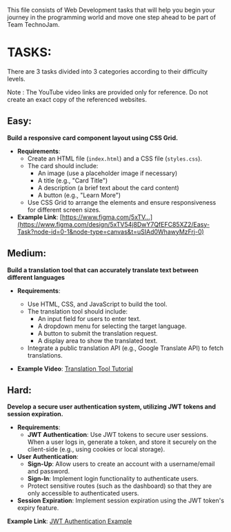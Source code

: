 This file consists of Web Development tasks that will help you begin your journey in the programming world and move one step ahead to be part of Team TechnoJam.

# TASKS:

There are 3 tasks divided into 3 categories according to their difficulty levels.

Note : The YouTube video links are provided only for reference. Do not create an exact copy of the referenced websites.

## Easy:

**Build a responsive card component layout using CSS Grid.**
- **Requirements**:
  - Create an HTML file (`index.html`) and a CSS file (`styles.css`).
  - The card should include:
    - An image (use a placeholder image if necessary)
    - A title (e.g., "Card Title")
    - A description (a brief text about the card content)
    - A button (e.g., "Learn More")
  - Use CSS Grid to arrange the elements and ensure responsiveness for different screen sizes.
- **Example Link**: [https://www.figma.com/5xTV...](https://www.figma.com/design/5xTV54j8DwY7QfEFC85XZ2/Easy-Task?node-id=0-1&node-type=canvas&t=uSIAd0WhawyMzFrj-0)

## Medium:

**Build a translation tool that can accurately translate text between different languages**

- **Requirements**:
  - Use HTML, CSS, and JavaScript to build the tool.
  - The translation tool should include:
    - An input field for users to enter text.
    - A dropdown menu for selecting the target language.
    - A button to submit the translation request.
    - A display area to show the translated text.
  - Integrate a public translation API (e.g., Google Translate API) to fetch translations.
    
- **Example Video**: [Translation Tool Tutorial](https://youtu.be/9QpsA-kp4sw?si=TW79Ik3BekyGu2zy)


## Hard:

**Develop a secure user authentication system, utilizing JWT tokens and session expiration.**
- **Requirements**:
  - **JWT Authentication**: Use JWT tokens to secure user sessions. When a user logs in, generate a token, and store it securely on the client-side (e.g., using cookies or local storage).
- **User Authentication**: 
  - **Sign-Up**: Allow users to create an account with a username/email and password.
  - **Sign-In**: Implement login functionality to authenticate users.
  - Protect sensitive routes (such as the dashboard) so that they are only accessible to authenticated users.
- **Session Expiration**: Implement session expiration using the JWT token's expiry feature.

**Example Link**: [JWT Authentication Example](https://youtu.be/cGmzBNH2wUo?si=ijgJY4lBDlEXnmvY)

